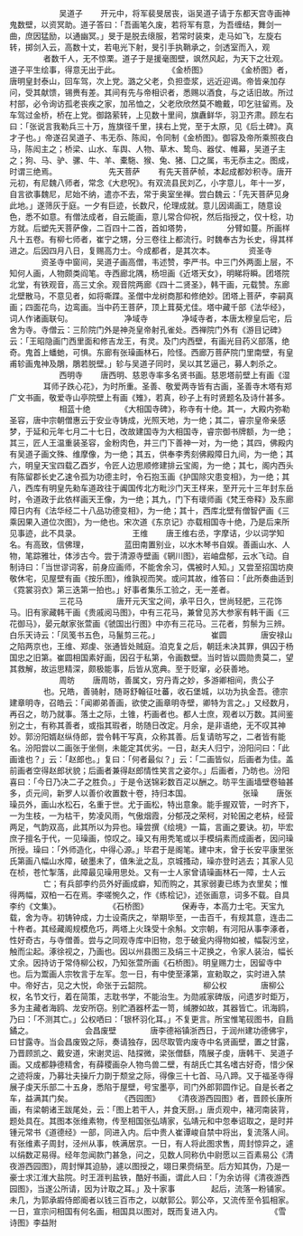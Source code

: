 <!-- { "loadSidebar": true } -->
　　
　　　　吴道子
　　开元中，将军裴旻居丧，诣吴道子请于东都天宫寺画神鬼数壁，以资冥助。道子答曰：「吾画笔久废，若将军有意，为吾缠结，舞剑一曲，庶因猛励，以通幽冥。」旻于是脱去缞服，若常时装束，走马如飞，左旋右转，掷剑入云，高数十丈，若电光下射，旻引手执鞘承之，剑透室而入，观
　　
　　者数千人，无不惊栗。道子于是援毫图壁，飒然风起，为天下之壮观。道子平生绘事，得意无出于此。
　　
　　　　《金桥图》
　　　　《金桥图》者，唐明皇封泰山，回车驾，次上党。潞之父老，负担壶浆，远近迎谒。帝皆亲加存问，受其献馈，锡赉有差。其间有先与帝相识者，悉赐以酒食，与之话旧故。所过村部，必令询访孤老丧疾之家，加吊恤之，父老欣欣然莫不瞻戴，叩乞驻留焉。及车驾过金桥，桥在上党。御路萦转，上见数十里间，旗纛鲜华，羽卫齐肃。顾左右曰：「张说言我勒兵三十万，旌旗径千里，挟右上党，至于太原，见《后土碑》。真才子也。」帝遂召吴道子、韦无忝、陈闳，令同制《金桥图》。御容及帝所乘照夜白马，陈闳主之；桥梁、山水、车舆、人物、草木、鸷鸟、器仗、帷幕，吴道子主之；狗、马、驴、骡、牛、羊、橐駞、猴、兔、猪、囗之属，韦无忝主之。图成，时谓三绝焉。
　　
　　　　先天菩萨
　　有先天菩萨帧，本起成都妙积寺。唐开元初，有尼魏八师者，常念《大悲呪》。有双流县民刘乙，小字意儿，年十一岁，自言欲事魏尼，尼始不纳，遣亦不去，常于奥室坐禅。尝白魏云：「先天菩萨见身此地。」遂筛灰于庭。一夕有巨迹，长数尺，伦理成就。意儿因谒画工，随意设色，悉不如意。有僧法成者，自云能画，意儿常合仰祝，然后指授之，仅十稔，功方就。后塑先天菩萨像，二百四十二首，首如塔势，
　　
　　分臂如蔓。所画样凡十五卷。有柳七师者，崔宁之甥，分三卷往上都流行。时魏奉古为长史，得其样进之。后因四月八日，复赐高力士。今成都者，是其次本。
　　　　资圣寺
　　　　资圣寺中窗间，吴道子画高僧，韦述赞，李严书。中三门外两面上层，不知何人画，人物颇类阎笔。寺西廊北隅，杨坦画《近塔天女》，明睇将瞬。团塔院北堂，有铁观音，高三丈余。观音院两廊《四十二贤圣》，韩干画，元载赞。东廊北壁散马，不意见者，如将嘶蹀。圣僧中龙树商那和修绝妙。团塔上菩萨，李嗣真画；四面花鸟，边鸾画。当中药王菩萨，顶上茸葵尤佳。塔中藏千部《法华经》，词人作诸画联句。
　　
　　　　净域寺
　　　　净域寺者，本唐太穆皇后宅，后舍为寺。寺僧云：三阶院门外是神尧皇帝射孔雀处。西禅院门外有《游目记碑》云：「王昭隐画门西里面和修吉龙王，有灵。及门内西壁，有画光目药义部落，绝奇。鬼首上蟠虵，可惧。东廊有张璪画林石，险怪。西廊万菩萨院门里南壁，有皇甫轸画鬼神及鵰，鵰若脱壁。」轸与吴道子同时，吴以其艺逼己，募人刺杀之。
　　
　　　　西明寺
　　唐西明、慈恩寺率多名贤书画。慈恩塔前壁上有画《湿
　　
　　耳师子跌心花》，为时所重。圣善、敬爱两寺皆有古画，圣善寺木塔有郑广文书画，敬爱寺山亭院壁上有画《雉》，若真，砂子上有时贤题名及诗什甚多。
　　
　　　　相蓝十绝
　　　　《大相国寺碑》，称寺有十绝。其一，大殿内弥勒圣容，唐中宗朝僧惠云于安业寺铸成，光照天地，为一绝；其二，睿宗皇帝亲感梦，于延和元年七月二十七日，改故建国寺为大相国寺，睿宗御书牌额，为一绝；其三，匠人王温重装圣容，金粉肉色，并三门下善神一对，为一绝；其四，佛殿内有吴道子画文殊、维摩像，为一绝；其五，供奉李秀刻佛殿障日九间，为一绝；其六，明皇天宝四载乙酉岁，令匠人边思顺修建排云宝阁，为一绝；其七，阁内西头有陈留郡长史乙速令孤为功德主时，令石抱玉画《护国除灾患变相》，为一绝；其八，西库有明皇先勑车道政往于阗国传北方毗沙门天王样来，至开元十三年封东岳时，令道政于此依样画天王像，为一绝；其九，门下有瓌师画《梵王帝释》及东廊障日内有《法华经二十八品功德变相》，为一绝；其十，西库北壁有僧智俨画《三乘因果入道位次图》，为一绝也。宋次道《东京记》亦载相国寺十绝，乃是后来所见事迹，此不具录。
　　
　　　　王维
　　唐王维右丞，字摩诘，少以词学知名。有高致，信佛理，
　　
　　蓝田南置别业，以水木琴书自娱。善画山水、人物，笔踪雅壮，体涉古今。尝于清源寺壁画《辋川图》，岩岫盘郁，云水飞动。自制诗曰：「当世谬词客，前身应画师，不能舍余习，偶被时人知。」又尝至招国坊庾敬休宅，见屋壁有画《按乐图》，维孰视而笑。或问其故，维答曰：「此所奏曲适到《霓裳羽衣》第三迭第一拍也。」好事者集乐工验之，无一差者。
　　
　　　　三花马
　　　　唐开元天宝之间，承平日久，世尚轻肥，三花饰马。旧有家藏韩干画《贵戚阅马图》，中有三花马，兼曾见苏大参家有韩干画《三花御马》，晏元献家张萱画《虢国出行图》中亦有三花马。三花者，剪鬃为三辨。白乐天诗云：「凤笺书五色，马鬣剪三花。」
　　
　　　　崔圆
　　　　唐安禄山之陷两京也，王维、郑虔、张通皆处贼庭。洎克复之后，朝廷未决其罪，俱囚于杨国忠之旧第。崔圆相国素好画，因召于私第，令画数壁。当时皆以圆勋贵莫二，望其救解，故运思精深，颇极能事，后皆从宽典。至于贬窜，必获善地。
　　
　　　　周昉
　　唐周昉，善属文，穷丹青之妙，多游卿相间，贵公子
　　
　　也。兄皓，善骑射，随哥舒翰征吐蕃，收石堡城，以功为执金吾。德宗建章明寺，召皓云：「闻卿弟善画，欲使之画章明寺壁，卿特为言之。」又经数月，再召之，昉乃就事。落土之际，土锥，朽画者也。都人士庶，观者以万数。其间鉴别之士，有称其善者，或指其瑕者，昉随日改定。月余，是非语绝，无不叹其神妙。郭汾阳婿赵纵侍郎，尝令韩干写真，众称其善。后复请昉写之，二者皆有能名。汾阳尝以二画张于坐侧，未能定其优劣。一日，赵夫人归宁，汾阳问曰：「此画谁也？」云：「赵郎也。」复曰：「何者最似？」云：「二画皆似，后画者为佳。盖前画者空得赵郎状貌；后画者兼得赵郎情性笑言之姿尔。」后画者，乃昉也。汾阳喜曰：「今日乃决二子之胜负。」于是令送锦彩数百疋以酬之。昉平生画墙壁卷轴甚多，贞元间，新罗人以善价收置数十卷，持归本国。
　　
　　　　张璪
　　唐张璪员外，画山水松石，名重于世。尤于画松，特出意象。能手握双管，一时齐下，一为生枝，一为枯干，势凌风雨，气傲烟霞，分郁茂之荣柯，对轮囷之老枿，经营两足，气韵双高，此其所以为异也。璪尝撰《绘境》一篇，言画之要诀。初，毕宏庶子擅名于代，一见璪画，惊叹之。璪又有用秃笔或以手模绢素而成画者，因问璪所授。璪曰：「外师造化，中得心源。」毕君于是阁笔。建中末，曾于长安平康里张氏第画八幅山水障，破墨未了，值朱泚之乱，京城搔动，璪亦登时逃去；其家人见在桢，苍忙掣落，此障最见璪用思处。又有一士人家曾请璪画林石一障，士人云
　　
　　亡；有兵部李约员外好画成癖，知而购之，其家弱妻已练为衣里矣；惟得两幅，双柏一石在焉。李嗟惋久之，作《练桧记》，述张画意，词多不载。自具李约《文集》。
　　
　　　　《石桥图》
　　　　保寿寺，本高力士宅。天宝九载，舍为寺。初铸钟成，力士设斋庆之，举期毕至，一击百千，有规其意，连击二十杵者。其经藏阁规模危巧，两塔上火珠受十余斛。文宗朝，有河阳从事李涿者，性好奇古，与寺僧善。尝与之同观寺库中旧物，忽于破瓮内得物如被，幅裂污坌，触而尘起。涿徐视之，乃画也。因以州县图三及绢三十疋换之，令家人装治，幅长丈余。因持访于常侍柳公权，乃知张萱所画《石桥图》。明皇赐力士，因留寺中也。后为鬻画人宗牧言于左军。忽一日，有中使至涿第，宣勑取之，实时进入禁中。帝好古，见之大悦，命张于云韶院。
　　
　　　　柳公权
　　　　唐柳公权，名节文行，着在简策，志耽书学，不能治生。为勋戚家碑版，问遗岁时鉅万，多为主藏者海鸥、龙安所窃。别贮酒器杯盂一笥，缄滕如故，其器皆亡。讯海鸥，乃曰：「不测其亡。」公权哂曰：「银杯羽化耳。」不复更言。所宝惟笔砚图书，自扃鐍之。
　　
　　　　会昌废壁
　　　　唐李德裕镇浙西日，于润州建功德佛宇，曰甘露寺。当会昌废毁之际，奏请独存，因尽取管内废寺中名贤画壁，置之甘露，乃晋顾凯之、戴安道，宋谢灵运、陆探微，梁张僧繇，隋展子虔，唐韩干、吴道子画。又成都静德精舍，有薛稷画杂人物鸟兽二壁，有胡氏亡其名嗜古好奇，惜少保之迹将废，乃募壮夫操斤力剟于颓坌之际，得像三十七首、马八蹄。又于福圣寺得展子虔天乐部二十五身，悉陷于屋壁，号宝墨亭，司门外郎郭圆作记。自是长者之车，益满其门矣。
　　
　　　　《西园图》
　　《清夜游西园图》者，晋顾长康所画，有梁朝诸王跋尾处，云：「图上若干人，并食天厨。」唐贞观中，褚河南装背，题处具在。其图本张维素物，传至相国张弘靖家，弘靖元和中忽奉诏取之，是时并锺元常书《道德经》一部，同进入内。后中贵人崔谭峻自禁中将出，复流落人间。有张维素子周封，泾州从事，帙满居京。一日，有人将此图求售，周封惊异之，遽以绢数疋易得。经年忽闻款门甚急，问之，见数人同称仇中尉愿以三百素易公《清夜游西园图》，周封惮其迫胁，遽以图授之，翊日果赍绢至。后方知其伪，乃是一豪士求江淮大盐院。时王涯判盐铁，酷好书画，谓此人曰：「为余访得《清夜游西园图》，当遂公所请，因为计取之耳。」及十家事
　　
　　起后，流落一粉铺家。未几，为郭承嘏侍郎阍者以钱三百市之，以献郭公。郭公卒，又流传至令狐相家。一日，宣宗问相国有何名画，相国具以图对，既而复进入内。
　　
　　　　《雪诗图》李益附
